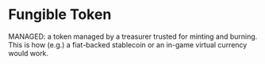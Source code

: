 # Fungible Token

MANAGED: a token managed by a treasurer trusted for minting and burning. This is how (e.g.) a fiat-backed stablecoin or an in-game virtual currency would work.
